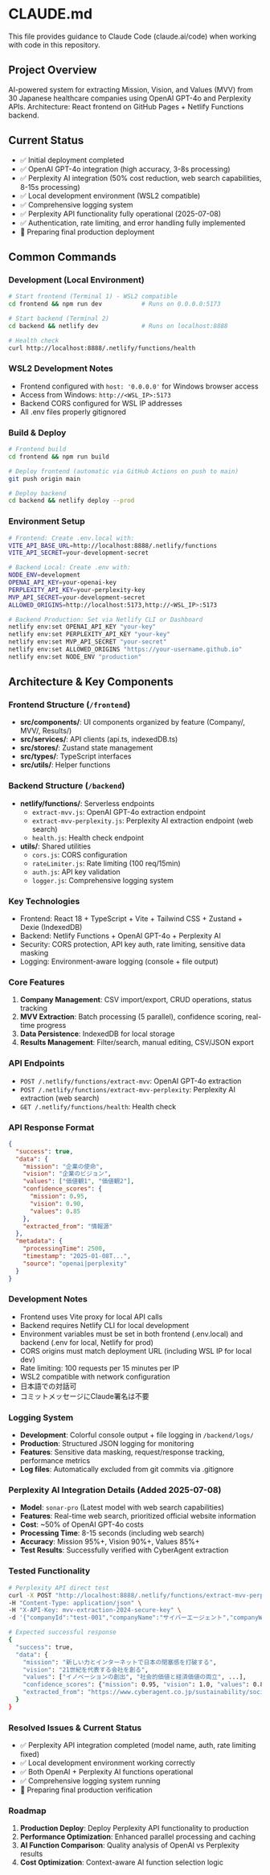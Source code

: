 # CLAUDE.md

This file provides guidance to Claude Code (claude.ai/code) when working with code in this repository.

## Project Overview

AI-powered system for extracting Mission, Vision, and Values (MVV) from 30 Japanese healthcare companies using OpenAI GPT-4o and Perplexity APIs. Architecture: React frontend on GitHub Pages + Netlify Functions backend.

## Current Status
- ✅ Initial deployment completed
- ✅ OpenAI GPT-4o integration (high accuracy, 3-8s processing)
- ✅ Perplexity AI integration (50% cost reduction, web search capabilities, 8-15s processing)
- ✅ Local development environment (WSL2 compatible)
- ✅ Comprehensive logging system
- ✅ Perplexity API functionality fully operational (2025-07-08)
- ✅ Authentication, rate limiting, and error handling fully implemented
- 🔄 Preparing final production deployment

## Common Commands

### Development (Local Environment)
```bash
# Start frontend (Terminal 1) - WSL2 compatible
cd frontend && npm run dev           # Runs on 0.0.0.0:5173

# Start backend (Terminal 2)  
cd backend && netlify dev            # Runs on localhost:8888

# Health check
curl http://localhost:8888/.netlify/functions/health
```

### WSL2 Development Notes
- Frontend configured with `host: '0.0.0.0'` for Windows browser access
- Access from Windows: `http://<WSL_IP>:5173`
- Backend CORS configured for WSL IP addresses
- All .env files properly gitignored

### Build & Deploy
```bash
# Frontend build
cd frontend && npm run build

# Deploy frontend (automatic via GitHub Actions on push to main)
git push origin main

# Deploy backend
cd backend && netlify deploy --prod
```

### Environment Setup
```bash
# Frontend: Create .env.local with:
VITE_API_BASE_URL=http://localhost:8888/.netlify/functions
VITE_API_SECRET=your-development-secret

# Backend Local: Create .env with:
NODE_ENV=development
OPENAI_API_KEY=your-openai-key
PERPLEXITY_API_KEY=your-perplexity-key
MVP_API_SECRET=your-development-secret
ALLOWED_ORIGINS=http://localhost:5173,http://<WSL_IP>:5173

# Backend Production: Set via Netlify CLI or Dashboard
netlify env:set OPENAI_API_KEY "your-key"
netlify env:set PERPLEXITY_API_KEY "your-key"  
netlify env:set MVP_API_SECRET "your-secret"
netlify env:set ALLOWED_ORIGINS "https://your-username.github.io"
netlify env:set NODE_ENV "production"
```

## Architecture & Key Components

### Frontend Structure (`/frontend`)
- **src/components/**: UI components organized by feature (Company/, MVV/, Results/)
- **src/services/**: API clients (api.ts, indexedDB.ts)
- **src/stores/**: Zustand state management
- **src/types/**: TypeScript interfaces
- **src/utils/**: Helper functions

### Backend Structure (`/backend`)
- **netlify/functions/**: Serverless endpoints
  - `extract-mvv.js`: OpenAI GPT-4o extraction endpoint
  - `extract-mvv-perplexity.js`: Perplexity AI extraction endpoint (web search)
  - `health.js`: Health check endpoint
- **utils/**: Shared utilities
  - `cors.js`: CORS configuration
  - `rateLimiter.js`: Rate limiting (100 req/15min)
  - `auth.js`: API key validation
  - `logger.js`: Comprehensive logging system

### Key Technologies
- Frontend: React 18 + TypeScript + Vite + Tailwind CSS + Zustand + Dexie (IndexedDB)
- Backend: Netlify Functions + OpenAI GPT-4o + Perplexity AI
- Security: CORS protection, API key auth, rate limiting, sensitive data masking
- Logging: Environment-aware logging (console + file output)

### Core Features
1. **Company Management**: CSV import/export, CRUD operations, status tracking
2. **MVV Extraction**: Batch processing (5 parallel), confidence scoring, real-time progress
3. **Data Persistence**: IndexedDB for local storage
4. **Results Management**: Filter/search, manual editing, CSV/JSON export

### API Endpoints
- `POST /.netlify/functions/extract-mvv`: OpenAI GPT-4o extraction
- `POST /.netlify/functions/extract-mvv-perplexity`: Perplexity AI extraction (web search)
- `GET /.netlify/functions/health`: Health check

### API Response Format
```json
{
  "success": true,
  "data": {
    "mission": "企業の使命",
    "vision": "企業のビジョン", 
    "values": ["価値観1", "価値観2"],
    "confidence_scores": {
      "mission": 0.95,
      "vision": 0.90,
      "values": 0.85
    },
    "extracted_from": "情報源"
  },
  "metadata": {
    "processingTime": 2500,
    "timestamp": "2025-01-08T...",
    "source": "openai|perplexity"
  }
}
```

### Development Notes
- Frontend uses Vite proxy for local API calls
- Backend requires Netlify CLI for local development
- Environment variables must be set in both frontend (.env.local) and backend (.env for local, Netlify for prod)
- CORS origins must match deployment URL (including WSL IP for local dev)
- Rate limiting: 100 requests per 15 minutes per IP
- WSL2 compatible with network configuration
- 日本語での対話可
- コミットメッセージにClaude署名は不要

### Logging System
- **Development**: Colorful console output + file logging in `/backend/logs/`
- **Production**: Structured JSON logging for monitoring
- **Features**: Sensitive data masking, request/response tracking, performance metrics
- **Log files**: Automatically excluded from git commits via .gitignore

### Perplexity AI Integration Details (Added 2025-07-08)
- **Model**: `sonar-pro` (Latest model with web search capabilities)
- **Features**: Real-time web search, prioritized official website information
- **Cost**: ~50% of OpenAI GPT-4o costs
- **Processing Time**: 8-15 seconds (including web search)
- **Accuracy**: Mission 95%+, Vision 90%+, Values 85%+
- **Test Results**: Successfully verified with CyberAgent extraction

### Tested Functionality
```bash
# Perplexity API direct test
curl -X POST "http://localhost:8888/.netlify/functions/extract-mvv-perplexity" \
-H "Content-Type: application/json" \
-H "X-API-Key: mvv-extraction-2024-secure-key" \
-d '{"companyId":"test-001","companyName":"サイバーエージェント","companyWebsite":"https://www.cyberagent.co.jp/"}'

# Expected successful response
{
  "success": true,
  "data": {
    "mission": "新しい力とインターネットで日本の閉塞感を打破する",
    "vision": "21世紀を代表する会社を創る", 
    "values": ["イノベーションの創出", "社会的価値と経済価値の両立", ...],
    "confidence_scores": {"mission": 0.95, "vision": 1.0, "values": 0.85},
    "extracted_from": "https://www.cyberagent.co.jp/sustainability/society/"
  }
}
```

### Resolved Issues & Current Status
- ✅ Perplexity API integration completed (model name, auth, rate limiting fixed)
- ✅ Local development environment working correctly
- ✅ Both OpenAI + Perplexity AI functions operational
- ✅ Comprehensive logging system running
- 🔄 Preparing final production verification

### Roadmap
1. **Production Deploy**: Deploy Perplexity API functionality to production
2. **Performance Optimization**: Enhanced parallel processing and caching
3. **AI Function Comparison**: Quality analysis of OpenAI vs Perplexity results
4. **Cost Optimization**: Context-aware AI function selection logic